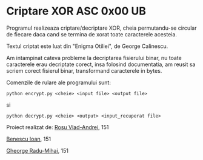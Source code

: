 # Criptare XOR ASC 0x00 UB

Programul realizeaza criptare/decriptare XOR, cheia permutandu-se circular de fiecare daca cand se termina de xorat toate caracterele acesteia.

Textul criptat este luat din "Enigma Otiliei", de George Calinescu.

Am intampinat cateva probleme la decriptarea fisierului binar, nu toate caracterele erau decriptate corect, insa folosind documentatia, am reusit sa scriem corect fisierul binar, transformand caracterele in bytes.

Comenzile de rulare ale programului sunt:

```
python encrypt.py <cheie> <input file> <output file>
```

si

```
python decrypt.py <cheie> <output> <input_recuperat file>
```

Proiect realizat de:
[Rosu Vlad-Andrei](github.com/vlandero), 151

[Benescu Ioan](https://github.com/BetJohn), 151

[Gheorge Radu-Mihai](https://github.com/radugheo), 151
